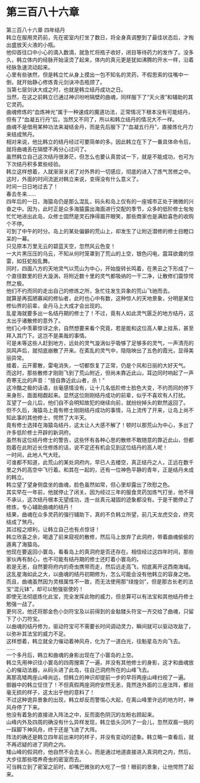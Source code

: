 # 第三百八十六章

第三百八十六章 四年结丹\
韩立在服用灵药前，先在密室内打坐了数日，将全身真调整到了最佳状态后，才掏出盛放天火液的小瓶。\
他仰首往口中小心的滴入数滴，就急忙将瓶子收好，闭目等待药力的发作了。没多久，韩立体内的经脉开始滚烫了起来，体内的真元更是犹如沸腾的开水一样，沿着经脉急速流动起来。\
心里有些骇然，但是韩立忙从身上摸出一包不知名的灵药，不假思索的往嘴中一倒，就开始静心修炼青元剑诀冲击瓶颈了。\
当第七层剑诀大成之时，也就是韩立结丹成功之日。\
当然，在这之前韩立已通过神识吩咐隔壁的曲魂，同样服下了“天火液”和辅助的其它灵药。\
曲魂修炼的“血炼神光”属于一种速成的魔道功法，正常情况下根本没有可能结丹，但有了“血凝五行丹”后，当然又不同了，所以和韩立结丹的情况大不一样。\
曲魂不是借用某种功法来凝结金丹，而是先后服下了“血凝五行丹”，直接炼化丹力来结成煞丹。\
相对来说，他比韩立的结丹经过可要简单的多。因此韩立在下了一番具体命令后，就将曲魂丢在隔壁不再分心过问了。\
虽然韩立自己这次结丹很渺茫，但怎么也要认真尝试一下，就是不能成功，也可为下次结丹积多累些经验。\
韩立这样想着，人就渐渐关闭了对外界的一切感应，彻底的进入了炼气苦修之中。\
这时，外面的时间流逝对韩立来说，变得没有什么意义了。\
时间一日日地过去了！\
春去冬来……\
四年后的一日，海猿岛仍是那么混乱，码头和岛上仅有的一座城市正处于微微的兴奋之中。因为，此时正是众多海猿露出海面进行交配的季节，众多的低阶修士匆匆忙忙地进出此岛，众修士固然是灵石挣得眉开眼笑，那些商家也是满脸喜色的收购个不停。\
可到了中午的时分。岛上的某处偏僻的荒山上，却发生了让附近潜修的修士目瞪口呆的一幕。\
只见原本万里无云的碧蓝天空，忽然风云色变！\
一大片黑压压的乌云，不知从何时笼罩到了荒山的上空，银色闪电，震耳欲聋的惊雷，如狂蛇般乱舞。\
同时，四面八方的天地灵气以荒山为中心，开始旋转长鸣着，在黑云之下形成了一个直径数里的巨大漩涡，将附近数十里的灵气都吸纳的一干二净，让散修们震惊愕然之极。\
他们不约而同的走出自己的修炼之所，急忙往发生异象的荒山飞驰而去。\
就算是再孤陋寡闻的修仙者，此时也心中有数，这种惊人的天地景象，分明是某位修仙界的前辈，金丹马上大成才会出现的。\
乱星海就要多出一名结丹期的修士了！不过，竟有人如此灵气匮乏的地方结丹，这太出乎诸散修的意外了。\
他们心中羡慕惊讶之余，自然想要来看个究竟，若是能和这位高人攀上挂系，甚至拜入其门下。这岂不是美哉的事情。\
可是未等这些人赶到地方，远处的灵气漩涡似乎吸够了足够多的灵气，一声清亮的凤鸣声后，就彻底崩散了开来。在紊乱的灵气中，隐隐映出了五色的霞光，显得美丽异常。\
接着，云开雾散，雷电消失，一切都恢复了正常，仍是个风和日丽的大好天气。\
而这时，那些散修才刚刚飞到了荒山附近，但尚未靠近此山，耳边同时响起了一声奇寒无比的声音：“擅自靠近此山者，杀！”\
这冷酷之极的话语，丝毫感情没有，让十几名低阶修士脸色大变，不约而同的停下来身形，面面相觑起来。显然这位刚刚结丹成功的前辈，似乎不喜欢有人打扰。\
互望了一会儿后，他们自不会明知故犯的继续向前，就纷纷掉头的默然返回了。\
但不久后，海猿岛上竟有修士刚刚结丹成功的事情，马上流传了开来，让岛上尚不知此事的其他修士，愕然了大半天。\
竟有修士选择在海猿岛结丹，这太让人大感不解了！顿时以那荒山为中心，多出了许多低阶修士开辟的新洞府。\
虽然有这位结丹修士的警告，这些怀有各种心思的散修不敢随意的靠近此山，但都抱着在此附近长住修炼的话，说不定还有机会见到这位结丹的高人呢！\
一时间，此地人气大旺。\
可谁都不知道，此荒山的某处洞府内，早已人去楼空，真正结丹之人，正远在数千里之外的高空中飞行着。和其在一起的，还有一位神色平静的青年，正是结丹未成的韩立。\
韩立望了望身侧盘坐的曲魂，脸色虽然如常，但心里却露出了欣慰之色。\
其实早在一年前，他就停止了闭关。因为经过三年的服食灵药加炼气打坐，他不得不承认，这次结丹根本无望成功，连一丝真元凝固的迹象都没有。于是干脆停止了修炼，专心辅助曲魂的结丹！\
结果，曲魂在众多灵药的强行辅助下，真的不负韩立所望，前几天龙虎交会，终究结成了煞丹。\
其过程之顺利，让韩立自己也有点惊讶！\
韩立欣喜之余，喝退了前来窥视的散修，然后马上放弃了此洞府，带着曲魂偷偷的遁离了海猿岛。\
他现在要返回小寰岛，看看岛上的真洞府是否还存在。相信经过这四年时间，那些家伙再有耐心，也不可能有结丹期的修士还盯着小寰岛的。\
若是无恙，自然要将府内的奇虫携带而走，然后远走高飞，彻底离开这西南海域。这乱星海如此之大，以曲魂的结丹初期修为，怎么可能会没有他韩立的容身之地。\
而且，曲魂虽然因为灵根属性不一致，而无法使用那“绿煌剑”，但是那古长老的法宝“混元钵”，却可以勉强驱使的！\
即使无法彻底炼化此宝，完全发挥此物的威力，但总算可以有法宝和其他结丹修士勉强一战了。\
更何况，他还将那金色小剑符宝及以前得到的金骷髅头符宝一齐交给了曲魂，只留下了小刀符宝。\
以曲魂的结丹修为，驱动符宝可不需要长时间调动灵力，瞬间就可以驱动攻敌了，以弥补其法宝的威力不足。\
这样想着，韩立就全力催动着神风舟，化为了一道白光，往魁星岛方向飞去。\
……\
一个多月后，韩立和曲魂的身影出现在了小寰岛的上空。\
韩立先用神识往小寰岛的四周搜索了一遍，并没有其他修士的身影，这才和曲魂放心的催动法器，从码头进了此岛，往自己洞府所在的山峰飞去。\
离那高矮两座山峰尚远，但韩立的神识却提前一步的早将两座山峰扫视了一遍。\
御器中的韩立怔住了！不但真假两座洞府安然无恙，竟然连外面的三座法阵，都丝毫无损的样子，这太出乎他的意料了！\
不过这种诡异景象的出现，韩立却反而警惕心大起，在离山峰里许远的地方时，神风舟停了下来。\
他没有着急的直接进入阵法之中，反而面色阴沉的左盼右顾起来。\
山峰内外及四周的确没有什么异样发现，韩立低头沉吟了一会儿，忽然双眉一挑的一踩脚下神风舟，终于还是飞进了大阵。\
阵法的确还是韩立四年前出来时的样子，并没有变动的迹象。韩立略一查看后，就不再迟疑的进了洞府之内。\
矮山峰的假洞府，他自然不会去关心，而是通过地道直接进入真洞府之内，然后，大步往那些喂养奇虫的密室而去。\
可当韩立到了密室之前时，却嘴巴微张的大吃了一惊！眼前的景象，让他愕然了起来。
